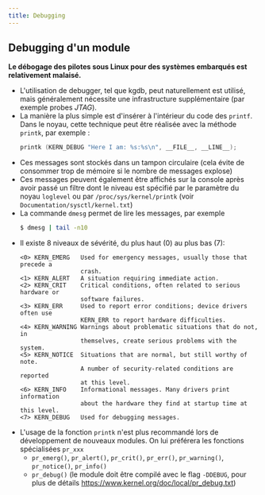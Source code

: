 ```yaml
---
title: Debugging
---
```


## Debugging d'un module

**Le débogage des pilotes sous Linux pour des systèmes embarqués est relativement malaisé.**

- L'utilisation de debugger, tel que kgdb, peut naturellement est
  utilisé, mais généralement nécessite une infrastructure supplémentaire
  (par exemple probes _JTAG_).
- La manière la plus simple est d'insérer à l'intérieur du code des
  `printf`. Dans le noyau, cette technique peut être réalisée avec la
  méthode `printk`, par exemple :
  ```C
  printk (KERN_DEBUG "Here I am: %s:%s\n", __FILE__, __LINE__);
  ```
- Ces messages sont stockés dans un tampon circulaire (cela évite de
  consommer trop de mémoire si le nombre de messages explose)
- Ces messages peuvent également être affichés sur la console après
  avoir passé un filtre dont le niveau est spécifié par le paramètre du
  noyau `loglevel` ou par `/proc/sys/kernel/printk` (voir
  `Documentation/sysctl/kernel.txt`)
- La commande `dmesg` permet de lire les messages, par exemple
  ```bash
  $ dmesg | tail -n10
  ```
- Il existe 8 niveaux de sévérité, du plus haut (0) au plus bas (7):
  ``` text
  <0> KERN_EMERG   Used for emergency messages, usually those that precede a
                   crash.
  <1> KERN_ALERT   A situation requiring immediate action.
  <2> KERN_CRIT    Critical conditions, often related to serious hardware or
                   software failures.
  <3> KERN_ERR     Used to report error conditions; device drivers often use
                   KERN_ERR to report hardware difficulties.
  <4> KERN_WARNING Warnings about problematic situations that do not, in
                   themselves, create serious problems with the system.
  <5> KERN_NOTICE  Situations that are normal, but still worthy of note.
                   A number of security-related conditions are reported
                   at this level.
  <6> KERN_INFO    Informational messages. Many drivers print information
                   about the hardware they find at startup time at this level.
  <7> KERN_DEBUG   Used for debugging messages.
  ```
- L'usage de la fonction `printk` n'est plus recommandé lors de développement
  de nouveaux modules. On lui préférera les fonctions spécialisées `pr_xxx`
    - `pr_emerg()`, `pr_alert()`, `pr_crit()`, `pr_err()`, `pr_warning()`,
      `pr_notice()`, `pr_info()`
    - `pr_debug()` (le module doit être compilé avec le flag `-DDEBUG`, pour plus de
       détails https://www.kernel.org/doc/local/pr_debug.txt)